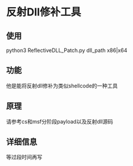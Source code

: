 # 反射Dll修补工具

## 使用
python3 ReflectiveDLL_Patch.py dll_path x86|x64

## 功能
他是能将反射dll修补为类似shellcode的一种工具

## 原理
请参考cs和msf分阶段payload以及反射dll源码

## 详细信息
等过段时间再写

